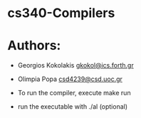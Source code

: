 # cs340-Compilers

# Authors:
* Georgios Kokolakis gkokol@ics.forth.gr
* Olimpia  Popa      csd4239@csd.uoc.gr



* To run the compiler, execute make run 
* run the executable with ./al <arg1> <arg2> (optional)



